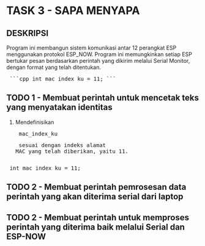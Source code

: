 # TASK 3 - SAPA MENYAPA </pre>
## DESKRIPSI
Program ini membangun sistem komunikasi antar 12 perangkat ESP menggunakan protokol ESP_NOW. Program ini memungkinkan setiap ESP bertukar pesan berdasarkan perintah yang dikirim melalui Serial Monitor, dengan format yang telah ditentukan. </pre>
<pre> ```cpp int mac_index_ku = 11; ``` </pre>
## TODO 1 - Membuat perintah untuk mencetak teks yang menyatakan identitas</pre>
1. Mendefinisikan <pre> mac_index_ku <pre> sesuai dengan indeks alamat MAC yang telah diberikan, yaitu 11. </pre>
<pre> int mac_index_ku = 11; </pre>
## TODO 2 - Membuat perintah pemrosesan data perintah yang akan diterima serial dari laptop </pre>
## TODO 2 - Membuat perintah untuk memproses perintah yang diterima baik melalui Serial dan ESP-NOW </pre>
